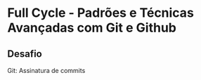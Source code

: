 # Full Cycle - Padrões e Técnicas Avançadas com Git e Github

## Desafio

Git: Assinatura de commits